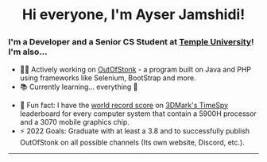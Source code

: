 # <p align="center">Hi everyone, I'm Ayser Jamshidi!</p>

### I'm a Developer and a Senior CS Student at [Temple University][temple_website]! I'm also...
- 👩‍💻 Actively working on [OutOfStonk][outofstonk_repo] - a program built on Java and PHP using frameworks like Selenium, BootStrap and more.
- 📚 Currently learning... everything 🤣
<!-- - 💬 -->
- 🎈 Fun fact: I have the [world record score][3dmark_myscore] on [3DMark's TimeSpy][3dmark_general] leaderboard for every computer system that contain a 5900H processor and a 3070 mobile graphics chip.
- ⚡ 2022 Goals: Graduate with at least a 3.8 and to successfully publish OutOfStonk on all possible channels (Its own website, Discord, etc.).

***

<!-- ### Languages and Tools that I enjoy using -->




<!--
**ayserjamshidi/ayserjamshidi** is a ✨ _special_ ✨ repository because its `README.md` (this file) appears on your GitHub profile.

Here are some ideas to get you started:

- 🔭 I’m currently working on ...
- 🌱 I’m currently learning ...
- 👯 I’m looking to collaborate on ...
- 🤔 I’m looking for help with ...
- 💬 Ask me about ...
- 📫 How to reach me: ...
- 😄 Pronouns: ...
- ⚡ Fun fact: ...

Tut: https://www.youtube.com/watch?v=ECuqb5Tv9qI
-->

[outofstonk_repo]: https://github.com/ayserjamshidi/OutOfStonk
[temple_website]: https://www.temple.edu/
[3dmark_general]: https://www.3dmark.com/search#advanced?test=spy%20P&cpuId=2791&gpuId=1370&gpuCount=0&deviceType=ALL&storageModel=ALL&memoryChannels=0&country=&scoreType=overallScore&hofMode=false&showInvalidResults=false&freeParams=&minGpuCoreClock=&maxGpuCoreClock=&minGpuMemClock=&maxGpuMemClock=&minCpuClock=&maxCpuClock=
[3dmark_myscore]: https://www.3dmark.com/spy/24908755
